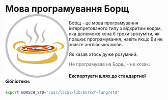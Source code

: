 Мова програмування Борщ <img width="200" src="misc/logo.svg" align="left" />
============================================================================
Борщ - це мова програмування інтерпретованого типу з відкритим
кодом, яка допоможе хоча б трохи зрозуміти, як працює програмування,
навіть якщо Ви не знаєте англійської мови.

Як казав хтось дуже розумний:
> Не програмував на Борщі - не козак.

#### Експортувти шлях до стандартної бібліотеки:
```bash
export BORSCH_STD="/usr/local/lib/borsch-lang/std"
```
